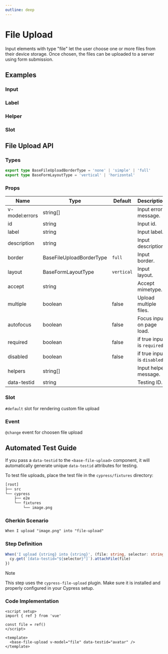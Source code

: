 ```yaml
---
outline: deep
---
```


<script setup lang="ts">
import FileUploadInput from './demo/file-upload/file-upload-input.vue'
import FileUploadLabel from './demo/file-upload/file-upload-label.vue'
import FileUploadHelper from './demo/file-upload/file-upload-helper.vue'
import FileUploadSlot from './demo/file-upload/file-upload-slot.vue'
</script>

# File Upload

Input elements with type "file" let the user choose one or more files from their device storage. Once chosen, the files can be uploaded to a server using form submission.

## Examples

### Input

<!--@include: ./demo/file-upload/file-upload-input.md-->

### Label

<!--@include: ./demo/file-upload/file-upload-label.md-->

### Helper

<!--@include: ./demo/file-upload/file-upload-helper.md-->

### Slot

<!--@include: ./demo/file-upload/file-upload-slot.md-->

## File Upload API

### Types

```ts
export type BaseFileUploadBorderType = 'none' | 'simple' | 'full'
export type BaseFormLayoutType = 'vertical' | 'horizontal'
```

### Props

| Name           | Type                     | Default    | Description                  |
| -------------- | ------------------------ | ---------- | ---------------------------- |
| v-model:errors | string[]                 |            | Input error message.         |
| id             | string                   |            | Input id.                    |
| label          | string                   |            | Input label.                 |
| description    | string                   |            | Input description.           |
| border         | BaseFileUploadBorderType | `full`     | Input border.                |
| layout         | BaseFormLayoutType       | `vertical` | Input layout.                |
| accept         | string                   |            | Accept mimetype.             |
| multiple       | boolean                  | false      | Upload multiple files.       |
| autofocus      | boolean                  | false      | Focus input on page load.    |
| required       | boolean                  | false      | if true input is `required`. |
| disabled       | boolean                  | false      | if true input is `disabled`. |
| helpers        | string[]                 |            | Input helper message.        |
| data-testid    | string                   |            | Testing ID.                  |

### Slot

`#default` slot for rendering custom file upload

### Event

`@change` event for choosen file upload

## Automated Test Guide

If you pass a `data-testid` to the `<base-file-upload>` component, it will automatically generate unique `data-testid` attributes for testing.

To test file uploads, place the test file in the `cypress/fixtures` directory:

```bash
[root]
├── src
└── cypress
    ├── e2e
    └── fixtures
        └── image.png
```

### Gherkin Scenario

```txt
When I upload "image.png" into "file-upload"
```

### Step Definition

```ts
When('I upload {string} into {string}', (file: string, selector: string) => {
  cy.get(`[data-testid="${selector}"]`).attachFile(file)
})
```

> [!NOTE]
> This step uses the `cypress-file-upload` plugin. Make sure it is installed and properly configured in your Cypress setup.

### Code Implementation

```vue
<script setup>
import { ref } from 'vue'

const file = ref()
</script>

<template>
  <base-file-upload v-model="file" data-testid="avatar" />
</template>
```
